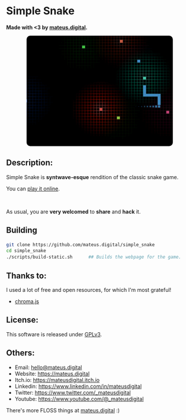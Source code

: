 # Simple Snake

**Made with <3 by [mateus.digital](https://mateus.digital).**


<p align="center">
    <img style="border-radius: 10px;" src="./res/readme_game.gif"/>
</p>

## Description:

Simple Snake is __syntwave-esque__ rendition of the classic snake game.

You can [play it online](https://mateus.digital/simple_snake).

<br>

As usual, you are **very welcomed** to **share** and **hack** it.


## Building


```bash
git clone https://github.com/mateus.digital/simple_snake
cd simple_snake
./scripts/build-static.sh      ## Builds the webpage for the game.
```
## Thanks to:

I used a lot of free and open resources, for which I'm most grateful!

- [chroma.js](https://www.vis4.net/chromajs/)

## License:

This software is released under [GPLv3](https://www.gnu.org/licenses/gpl-3.0.en.html).


## Others:

- Email: hello@mateus.digital
- Website: https://mateus.digital
- Itch.io: https://mateusdigital.itch.io
- Linkedin: https://www.linkedin.com/in/mateusdigital
- Twitter: https://www.twitter.com/_mateusdigital
- Youtube: https://www.youtube.com/@_mateusdigital

There's more FLOSS things at [mateus.digital](https://mateus.digital) :)
